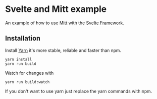 # Svelte and Mitt example

An example of how to use [Mitt](https://github.com/developit/mitt) with the [Svelte Framework](https://svelte.technology/).

## Installation

Install [Yarn](https://yarnpkg.com/) it's more stable, reliable and faster than npm.
```
yarn install 
yarn run build
```
Watch for changes with 

```
yarn run build:watch
```

If you don't want to use yarn just replace the yarn commands with npm.
